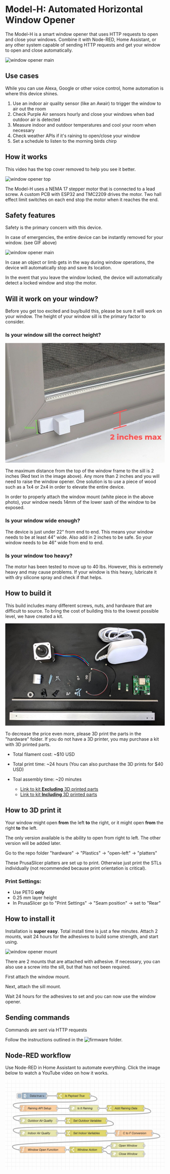 # Model-H: Automated Horizontal Window Opener

The Model-H is a smart window opener that uses HTTP requests to open and close your windows. Combine it with Node-RED, Home Assistant, or any other system capable of sending HTTP requests and get your window to open and close automatically.

![window opener main](/media/window-gif.gif)

## Use cases

While you can use Alexa, Google or other voice control, home automation is where this device shines. 

1. Use an indoor air quality sensor (like an Awair) to trigger the window to air out the room
2. Check Purple Air sensors hourly and close your windows when bad outdoor air is detected
2. Measure indoor and outdoor temperatures and cool your room when necessary
3. Check weather APIs if it's raining to open/close your window
4. Set a schedule to listen to the morning birds chirp

## How it works

This video has the top cover removed to help you see it better.

![window opener top](/media/top-gif.gif)

The Model-H uses a NEMA 17 stepper motor that is connected to a lead screw. A custom PCB with ESP32 and TMC2209 drives the motor. Two hall effect limit switches on each end stop the motor when it reaches the end.


## Safety features

Safety is the primary concern with this device. 

In case of emergencies, the entire device can be instantly removed for your window. (see GIF above)

![window opener main](/media/hand-gif.gif)

In case an object or limb gets in the way during window operations, the device will automatically stop and save its location. 

In the event that you leave the window locked, the device will automatically detect a locked window and stop the motor.


## Will it work on your window?

Before you get too excited and buy/build this, please be sure it will work on your window. The height of your window sill is the primary factor to consider.

### Is your window sill the correct height?

![window opener GIF](/media/window-sill.jpg)

The maximum distance from the top of the window frame to the sill is 2 inches (Red text in the image above). Any more than 2 inches and you will need to raise the window opener. One solution is to use a piece of wood such as a 1x4 or 2x4 in order to elevate the entire device.

In order to properly attach the window mount (white piece in the above photo), your window needs 14mm of the lower sash of the window to be exposed.

### Is your window wide enough?

The device is just under 22" from end to end. This means your window needs to be at least 44" wide. Also add in 2 inches to be safe. So your window needs to be 46" wide from end to end.

### Is your window too heavy?

The motor has been tested to move up to 40 lbs. However, this is extremely heavy and may cause problems. If your window is this heavy, lubricate it with dry silicone spray and check if that helps.


## How to build it

This build includes many different screws, nuts, and hardware that are difficult to source. To bring the cost of building this to the lowest possible level, we have created a kit.

![window opener GIF](/media/window-kit.jpg)

To decrease the price even more, please 3D print the parts in the "hardware" folder. If you do not have a 3D printer, you may purchase a kit with 3D printed parts.

* Total filament cost: ~$10 USD
* Total print time: ~24 hours (You can also purchase the 3D prints for $40 USD)
* Toal assembly time: ~20 minutes

    * [Link to kit **Excluding** 3D printed parts](https://valarsystems.com/products/automatic-window-opener?variant=39590892240955) 
    * [Link to kit **Including** 3D printed parts](https://valarsystems.com/products/automatic-window-opener?variant=39590892208187) 

## How to 3D print it

Your window might open **from** the left **to** the right, or it might open **from** the right **to** the left.

The only version available is the ability to open from right to left. The other version will be added later.

Go to the repo folder "hardware" -> "Plastics" -> "open-left" -> "platters"

These PrusaSlicer platters are set up to print. Otherwise just print the STLs individually (not recommended because print orientation is critical). 

### Print Settings:
* Use PETG **only**
* 0.25 mm layer height
* In PrusaSlicer go to "Print Settings" -> "Seam position" -> set to "Rear"


## How to install it

Installation is **super easy**. Total install time is just a few minutes. Attach 2 mounts, wait 24 hours for the adhesives to build some strength, and start using.

![window opener mount](/media/mount-gif.gif)

There are 2 mounts that are attached with adhesive. If necessary, you can also use a screw into the sill, but that has not been required. 

First attach the window mount.

Next, attach the sill mount.

Wait 24 hours for the adhesives to set and you can now use the window opener.


## Sending commands

Commands are sent via HTTP requests

Follow the instructions outlined in the ![firmware](/firmware) folder.


## Node-RED workflow

Use Node-RED in Home Assistant to automate everything. Click the image below to watch a YouTube video on how it works.

[![Youtube Link](/media/node-red-flow.jpg)](https://youtu.be/ou7uRED_ff0)
